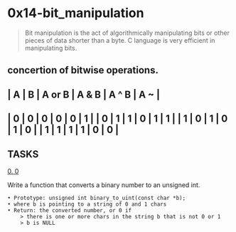 # 0x14-bit_manipulation

> Bit manipulation is the act of algorithmically manipulating bits or other pieces of data shorter than a byte.
> C language is very efficient in manipulating bits.

## concertion of bitwise operations.

| A | B | A or B | A & B | A ^ B | A ~ |
----------------------------------------
| 0 | 0 | 0      | 0     | 0     | 1   |
| 0 | 1 | 1      | 0     | 1     | 1   |
| 1 | 0 | 1      | 0     | 1     | 0   |
| 1 | 1 | 1      | 1     | 0     | 0   |
----------------------------------------

## TASKS

[0. 0](0-binary_to_uint.c)

Write a function that converts a binary number to an unsigned int.

	• Prototype: unsigned int binary_to_uint(const char *b);
	• where b is pointing to a string of 0 and 1 chars
	• Return: the converted number, or 0 if
		> there is one or more chars in the string b that is not 0 or 1
		> b is NULL
